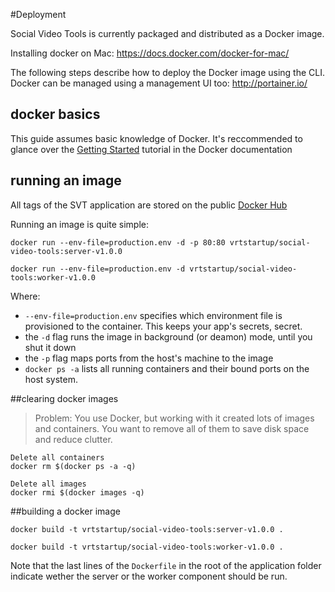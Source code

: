 #Deployment

Social Video Tools is currently packaged and distributed as a Docker image.

Installing docker on Mac: https://docs.docker.com/docker-for-mac/

The following steps describe how to deploy the Docker image using the CLI. Docker can be managed using a management UI too: http://portainer.io/

## docker basics
This guide assumes basic knowledge of Docker. It's reccommended to glance over the [Getting Started](https://docs.docker.com/engine/getstarted) tutorial in the Docker documentation


## running an image

All tags of the SVT application are stored on the public [Docker Hub](https://hub.docker.com/r/vrtstartup/social-video-tools/tags)

Running an image is quite simple:

`docker run --env-file=production.env -d -p 80:80 vrtstartup/social-video-tools:server-v1.0.0`

`docker run --env-file=production.env -d vrtstartup/social-video-tools:worker-v1.0.0`


Where:

* `--env-file=production.env` specifies which environment file is provisioned to the container. This keeps your app's secrets, secret.
* the `-d` flag runs the image in background (or deamon) mode, until you shut it down
* the `-p` flag maps ports from the host's machine to the image
* `docker ps -a` lists all running containers and their bound ports on the host system.


##clearing docker images

>Problem: You use Docker, but working with it created lots of images and containers. You want to remove all of them to save disk space and reduce clutter.

```
Delete all containers
docker rm $(docker ps -a -q)

Delete all images
docker rmi $(docker images -q)
```


##building a docker image

`docker build -t vrtstartup/social-video-tools:server-v1.0.0 .`

`docker build -t vrtstartup/social-video-tools:worker-v1.0.0 .`

Note that the last lines of the `Dockerfile` in the root of the application folder indicate wether the server or the worker component should be run.


